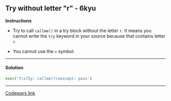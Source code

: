 ## Try without letter "r" - 6kyu

**Instructions**

- Try to call `callme()` in a try block without the letter `r`. It means you cannot write the `try` keyword in your source because that contains letter `r`.

- You cannot use the `=` symbol.

---

#### Solution

```python
exec('t\x72y: callme()\nexcept: pass')
```

---

[Codewars link](https://www.codewars.com/kata/5b01e9f73e971587e70001ab)
